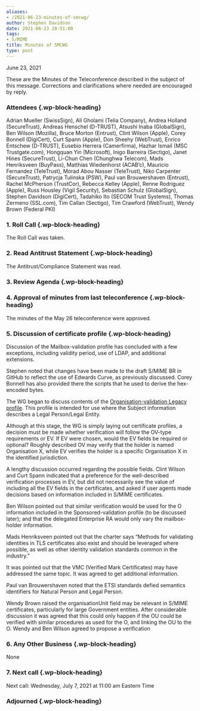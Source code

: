 ```yaml
---
aliases:
- /2021-06-23-minutes-of-smcwg/
author: Stephen Davidson
date: 2021-06-23 20:51:00
tags:
- S/MIME
title: Minutes of SMCWG
type: post
---
```


June 23, 2021

These are the Minutes of the Teleconference described in the subject of this message. Corrections and clarifications where needed are encouraged by reply.

### Attendees {.wp-block-heading}

Adrian Mueller (SwissSign), Ali Gholami (Telia Company), Andrea Holland (SecureTrust), Andreas Henschel (D-TRUST), Atsushi Inaba (GlobalSign), Ben Wilson (Mozilla), Bruce Morton (Entrust), Clint Wilson (Apple), Corey Bonnell (DigiCert), Curt Spann (Apple), Don Sheehy (WebTrust), Enrico Entschew (D-TRUST), Eusebio Herrera (Camerfirma), Hazhar Ismail (MSC Trustgate.com), Hongquan Yin (Microsoft), Inigo Barreira (Sectigo), Janet Hines (SecureTrust), Li-Chun Chen (Chunghwa Telecom), Mads Henriksveen (BuyPass), Matthias Wiedenhorst (ACAB’c), Mauricio Fernandez (TeleTrust), Morad Abou Nasser (TeleTrust), Niko Carpenter (SecureTrust), Patrycja Tulinska (PSW), Paul van Brouwershaven (Entrust), Rachel McPherson (TrustCor), Rebecca Kelley (Apple), Renne Rodriguez (Apple), Russ Housley (Vigil Security), Sebastian Schulz (GlobalSign), Stephen Davidson (DigiCert), Tadahiko Ito (SECOM Trust Systems), Thomas Zermeno (SSL.com), Tim Callan (Sectigo), Tim Crawford (WebTrust), Wendy Brown (Federal PKI)

### 1. Roll Call {.wp-block-heading}

The Roll Call was taken.

### 2. Read Antitrust Statement {.wp-block-heading}

The Antitrust/Compliance Statement was read.

### 3. Review Agenda {.wp-block-heading}

### 4. Approval of minutes from last teleconference {.wp-block-heading}

The minutes of the May 26 teleconference were approved.

### 5. Discussion of certificate profile {.wp-block-heading}

Discussion of the Mailbox-validation profile has concluded with a few exceptions, including validity period, use of LDAP, and additional extensions.

Stephen noted that changes have been made to the draft S/MIME BR in GitHub to reflect the use of Edwards Curve, as previously discussed. Corey Bonnell has also provided there the scripts that he used to derive the hex-encoded bytes.

The WG began to discuss contents of the [Organisation-validation Legacy profile][1]. This profile is intended for use where the Subject information describes a Legal Person/Legal Entity.

Although at this stage, the WG is simply laying out certificate profiles, a decision must be made whether verification will follow the OV-type requirements or EV. If EV were chosen, would the EV fields be required or optional?
Roughly described OV may verify that the holder is named Organisation X, while EV verifies the holder is a specific Organisation X in the identified jurisdiction.

A lengthy discussion occurred regarding the possible fields. Clint Wilson and Curt Spann indicated that a preference for the well-described verification processes in EV, but did not necessarily see the value of including all the EV fields in the certificates, and asked if user agents made decisions based on information included in S/MIME certificates.

Ben Wilson pointed out that similar verification would be used for the O information included in the Sponsored-validation profile (to be discussed later); and that the delegated Enterprise RA would only vary the mailbox-holder information.

Mads Henriksveen pointed out that the charter says “Methods for validating identities in TLS certificates also exist and should be leveraged where possible, as well as other identity validation standards common in the industry.”

It was pointed out that the VMC (Verified Mark Certificates) may have addressed the same topic. It was agreed to get additional information.

Paul van Brouwershaven noted that the ETSI standards defied semantics identifiers for Natural Person and Legal Person.

Wendy Brown raised the organisationUnit field may be relevant in S/MIME certificates, particularly for large Government entities. After considerable discussion it was agreed that this could only happen if the OU could be verified with similar procedures as used for the O, and linking the OU to the O. Wendy and Ben Wilson agreed to propose a verification

### 6. Any Other Business {.wp-block-heading}

None

### 7. Next call {.wp-block-heading}

Next call: Wednesday, July 7, 2021 at 11:00 am Eastern Time

### Adjourned {.wp-block-heading}

[1]: https://docs.google.com/spreadsheets/d/1gEq-o4jU1FWvKBeMoncfmhAUemAgGuvVRSLQb7PedLU/edit?usp=sharing
